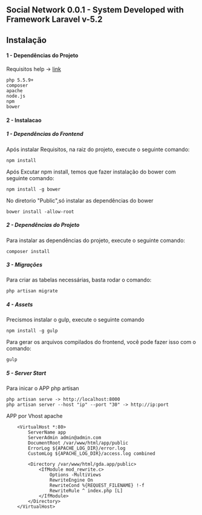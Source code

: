 ## Social Network 0.0.1 - System Developed with Framework Laravel v-5.2

## Instalação

#### 1 - Dependências do Projeto

Requisitos help -> [link](https://github.com/angelo-ti/install-dependencies)

    php 5.5.9+
    composer
    apache
    node.js
    npm
    bower

#### 2 - Instalacao

##### 1 - Dependências do Frontend

Após instalar Requisitos, na raiz do projeto, execute o seguinte comando:

    npm install

Após Excutar npm install, temos que fazer instalação do bower com seguinte comando:

    npm install -g bower

No diretorio "Public",só instalar as dependências do bower

    bower install -allow-root

##### 2 - Dependências do Projeto

Para instalar as dependências do projeto, execute o seguinte comando:

    composer install

##### 3 - Migrações

Para criar as tabelas necessárias, basta rodar o comando:

    php artisan migrate

##### 4 - Assets

Precismos instalar o gulp, execute o seguinte comando

    npm install -g gulp

Para gerar os arquivos compilados do frontend, você pode fazer isso com o comando:

    gulp

##### 5 - Server Start

Para inicar o APP php artisan

    php artisan serve -> http://localhost:8000
    php artisan server --host "ip" --port "30" -> http://ip:port

APP por Vhost apache

        <VirtualHost *:80>
            ServerName app
            ServerAdmin admin@admin.com
            DocumentRoot /var/www/html/app/public
            ErrorLog ${APACHE_LOG_DIR}/error.log
            CustomLog ${APACHE_LOG_DIR}/access.log combined

            <Directory /var/www/html/gda.app/public>
                <IfModule mod_rewrite.c>
                    Options -MultiViews
                    RewriteEngine On
                    RewriteCond %{REQUEST_FILENAME} !-f
                    RewriteRule ^ index.php [L]
                </IfModule>
            </Directory>
        </VirtualHost>
